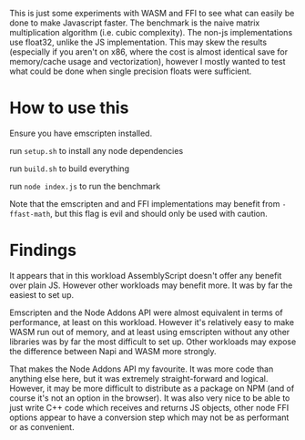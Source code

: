 This is just some experiments with WASM and FFI to see what can easily be done to make Javascript faster. The benchmark is the naive matrix multiplication algorithm (i.e. cubic complexity). The non-js implementations use float32, unlike the JS implementation. This may skew the results (especially if you aren't on x86, where the cost is almost identical save for memory/cache usage and vectorization), however I mostly wanted to test what could be done when single precision floats were sufficient.

# How to use this

Ensure you have emscripten installed.

run `setup.sh` to install any node dependencies

run `build.sh` to build everything

run `node index.js` to run the benchmark

Note that the emscripten and and FFI implementations may benefit from `-ffast-math`, but this flag is evil and should only be used with caution.

# Findings

It appears that in this workload AssemblyScript doesn't offer any benefit over plain JS. However other workloads may benefit more. It was by far the easiest to set up.

Emscripten and the Node Addons API were almost equivalent in terms of performance, at least on this workload. However it's relatively easy to make WASM run out of memory, and at least using emscripten without any other libraries was by far the most difficult to set up. Other workloads may expose the difference between Napi and WASM more strongly.

That makes the Node Addons API my favourite. It was more code than anything else here, but it was extremely straight-forward and logical. However, it may be more difficult to distribute as a package on NPM (and of course it's not an option in the browser). It was also very nice to be able to just write C++ code which receives and returns JS objects, other node FFI options appear to have a conversion step which may not be as performant or as convenient.
